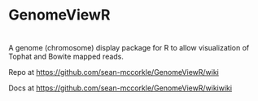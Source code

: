# GenomeViewR
# 
A genome (chromosome) display package for R to allow visualization of Tophat and Bowite mapped reads.

Repo at https://github.com/sean-mccorkle/GenomeViewR/wiki

Docs at https://github.com/sean-mccorkle/GenomeViewR/wikiwiki
